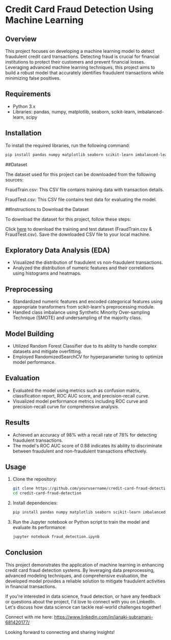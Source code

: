 # Credit Card Fraud Detection Using Machine Learning

## Overview

This project focuses on developing a machine learning model to detect fraudulent credit card transactions. Detecting fraud is crucial for financial institutions to protect their customers and prevent financial losses. Leveraging advanced machine learning techniques, this project aims to build a robust model that accurately identifies fraudulent transactions while minimizing false positives.

## Requirements

- Python 3.x
- Libraries: pandas, numpy, matplotlib, seaborn, scikit-learn, imbalanced-learn, scipy

## Installation

To install the required libraries, run the following command:

```bash
pip install pandas numpy matplotlib seaborn scikit-learn imbalanced-learn scipy
```

##Dataset

The dataset used for this project can be downloaded from the following sources:

FraudTrain.csv: This CSV file contains training data with transaction details.

FraudTest.csv: This CSV file contains test data for evaluating the model.

##Instructions to Download the Dataset

To download the dataset for this project, follow these steps:

Click [here](https://www.kaggle.com/datasets/kartik2112/fraud-detection) to download the training and test dataset (FraudTrain.csv & FraudTest.csv).
Save the downloaded CSV file to your local machine.


## Exploratory Data Analysis (EDA)

- Visualized the distribution of fraudulent vs non-fraudulent transactions.
- Analyzed the distribution of numeric features and their correlations using histograms and heatmaps.

## Preprocessing

- Standardized numeric features and encoded categorical features using appropriate transformers from scikit-learn's preprocessing module.
- Handled class imbalance using Synthetic Minority Over-sampling Technique (SMOTE) and undersampling of the majority class.

## Model Building

- Utilized Random Forest Classifier due to its ability to handle complex datasets and mitigate overfitting.
- Employed RandomizedSearchCV for hyperparameter tuning to optimize model performance.

## Evaluation

- Evaluated the model using metrics such as confusion matrix, classification report, ROC AUC score, and precision-recall curve.
- Visualized model performance metrics including ROC curve and precision-recall curve for comprehensive analysis.

## Results

- Achieved an accuracy of 98% with a recall rate of 78% for detecting fraudulent transactions.
- The model's ROC AUC score of 0.88 indicates its ability to discriminate between fraudulent and non-fraudulent transactions effectively.

## Usage

1. Clone the repository:

   ```bash
   git clone https://github.com/yourusername/credit-card-fraud-detection.git
   cd credit-card-fraud-detection
   ```

2. Install dependencies:

   ```bash
   pip install pandas numpy matplotlib seaborn scikit-learn imbalanced-learn scipy
   ```

3. Run the Jupyter notebook or Python script to train the model and evaluate its performance:

   ```bash
   jupyter notebook fraud_detection.ipynb
   ```

## Conclusion

This project demonstrates the application of machine learning in enhancing credit card fraud detection systems. By leveraging data preprocessing, advanced modeling techniques, and comprehensive evaluation, the developed model provides a reliable solution to mitigate fraudulent activities in financial transactions.

If you're interested in data science, fraud detection, or have any feedback or questions about the project, I'd love to connect with you on LinkedIn. Let's discuss how data science can tackle real-world challenges together!

Connect with me here:  https://www.linkedin.com/in/janaki-subramani-681420177/

Looking forward to connecting and sharing insights!
